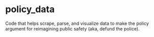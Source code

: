 # policy_data
Code that helps scrape, parse, and visualize data to make the policy argument for reimagining public safety (aka, defund the police).
